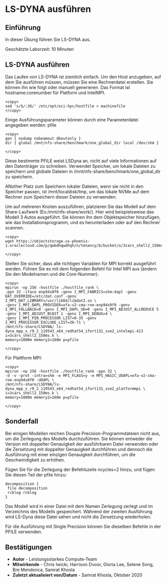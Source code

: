 # LS-DYNA ausführen

## Einführung

In dieser Übung führen Sie LS-DYNA aus.

Geschätzte Laborzeit: 10 Minuten

## LS-DYNA ausführen

Das Laufen von LS-DYNA ist ziemlich einfach. Um den Host anzugeben, auf dem Sie ausführen müssen, müssen Sie eine Rechnerdatei erstellen. Sie können ihn wie folgt oder manuell generieren. Das Format ist hostname:corenumber für Platform und IntelMPI.

    <copy>
    sed 's/$/:36/' /etc/opt/oci-hpc/hostfile > machinefile
    </copy>
    

Einige Ausführungsparameter können durch eine Parameterdatei angegeben werden: pfile

    <copy>
    gen { nodump nobeamout dboutonly }
    dir { global /mnt/nfs-share/benchmark/one_global_dir local /dev/shm }
    
    </copy>
    

Diese bestimmte PFILE weist LSDyna an, nicht auf viele Informationen auf den Datenträger zu schreiben. Verwendet Speicher, um lokale Dateien zu speichern und globale Dateien in /mnt/nfs-share/benchmark/one\_global\_dir zu speichern.

ANother Platz zum Speichern lokaler Dateien, wenn sie nicht in den Speicher passen, ist /mnt/localdisk/tmp, um das lokale NVMe auf dem Rechner zum Speichern dieser Dateien zu verwenden.

Um auf mehreren Knoten auszuführen, platzieren Sie das Modell auf dem Share-Laufwerk (Ex:/mnt/nfs-share/work/). Hier wird beispielsweise das Modell 3 Autos ausgeführt. Sie können ihn dem Objektspeicher hinzufügen, wie das Installationsprogramm, und es herunterladen oder auf den Rechner scannen.

    <copy>
    wget https://objectstorage.us-phoenix-1.oraclecloud.com/p/qwbdhqwdhqh/n/tenancy/b/bucket/o/3cars_shell2_150ms.k
    
    </copy>
    

Stellen Sie sicher, dass alle richtigen Variablen für MPI korrekt ausgeführt werden. Führen Sie es mit dem folgenden Befehl für Intel MPI aus (ändern Sie den Modelnamen und die Core-Nummer):

    <copy>
    mpirun -np 256 -hostfile ./hostfile_rank \
    -ppn 32 -iface enp94s0f0 -genv I_MPI_FABRICS=shm:dapl -genv DAT_OVERRIDE=/etc/dat.conf -genv I_MPI_DAT_LIBRARY=/usr/lib64/libdat2.so \
    -genv I_MPI_DAPL_PROVIDER=ofa-v2-cma-roe-enp94s0f0 -genv I_MPI_FALLBACK=0 -genv I_MPI_DAPL_UD=0 -genv I_MPI_ADJUST_ALLREDUCE 5 -genv I_MPI_ADJUST_BCAST 1 -genv I_MPI_DEBUG=4 \
    -genv I_MPI_PIN_PROCESSOR_LIST=0-35 -genv I_MPI_PROCESSOR_EXCLUDE_LIST=36-71 \
    /mnt/nfs-share/LSDYNA/ ls-dyna_mpp_s_r9_2_119543_x64_redhat54_ifort131_sse2_intelmpi-413 
    i=3cars_shell2_150ms.k \
    memory=1000m memory2=160m p=pfile
    
    </copy>
    

Für Plattform MPI:

    <copy>
    mpirun -np 256 -hostfile ./hostfile_rank -ppn 32 \ 
    -d -v -prot -intra=shm -e MPI_FLAGS=y -e MPI_HASIC_UDAPL=ofa-v2-cma-roe-enp94s0f0 -UDAPL \
    /mnt/nfs-share/LSDYNA/ls-dyna_mpp_s_r9_2_119543_x64_redhat54_ifort131_sse2_platformmpi \
    i=3cars_shell2_150ms.k \
    memory=1000m memory2=160m p=pfile
    
    </copy>
    

## Sonderfall

Bei einigen Modellen reichen Douple Precision-Programmdateien nicht aus, um die Zerlegung des Modells durchzuführen. Sie können entweder die Version mit doppelter Genauigkeit der ausführbaren Datei verwenden oder die Zersetzung mit doppelter Genauigkeit durchführen und dennoch die Ausführung mit einer einzigen Genauigkeit durchführen, um die Geschwindigkeit zu erhöhen.

Fügen Sie für die Zerlegung der Befehlszeile ncycles=2 hinzu, und fügen Sie diesen Teil der pfile hinzu:

    decomposition {								
     file decomposition								
     rcblog rcblog								
    }
    

Das Modell wird in einer Datei mit dem Namen Zerlegung zerlegt und im Verzeichnis des Modells gespeichert. Während der zweiten Ausführung wird LS-Dyna diese Datei sehen und nicht die Zersetzung wiederholen.

Für die Ausführung mit Single Precision können Sie dieselben Befehle in der PFILE verwenden.

## Bestätigungen

*   **Autor** - Leistungsstarkes Compute-Team
*   **Mitwirkende** - Chris Iwicki, Harrison Dvoor, Gloria Lee, Selene Song, Bre Mendonca, Samrat Khosla
*   **Zuletzt aktualisiert von/Datum** - Samrat Khosla, Oktober 2020
